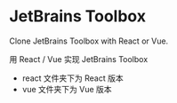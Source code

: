 # JetBrains Toolbox

Clone JetBrains Toolbox with React or Vue.

用 React / Vue 实现 JetBrains Toolbox

- react 文件夹下为 React 版本
- vue 文件夹下为 Vue 版本
